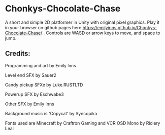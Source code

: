# Chonkys-Chocolate-Chase
A short and simple 2D platformer in Unity with original pixel graphics. Play it in your browser on github pages here https://emilyinns.github.io/Chonkys-Chocolate-Chase/ . Controls are WASD or arrow keys to move, and space to jump. 

## Credits:
Programming and art by Emily Inns

Level end SFX by Sauer2

Candy pickup SFXe by Luke.RUSTLTD

Powerup SFX by Eschwabe3

Other SFX by Emily Inns

Background music is 'Copycat' by Syncopika

Fonts used are Minecraft by Craftron Gaming and VCR OSD Mono by Riciery Leal

